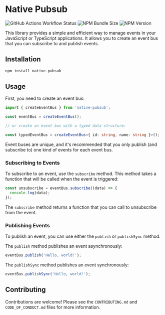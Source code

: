 # Native Pubsub

![GitHub Actions Workflow Status](https://img.shields.io/github/actions/workflow/status/itswillta/native-pubsub/tests.yml?style=for-the-badge)
 ![NPM Bundle Size](https://img.shields.io/bundlephobia/minzip/native-pubsub?style=for-the-badge) ![NPM Version](https://img.shields.io/npm/v/native-pubsub?style=for-the-badge)

This library provides a simple and efficient way to manage events in your JavaScript or TypeScript applications. It allows you to create an event bus that you can subscribe to and publish events.

## Installation

```sh
npm install native-pubsub
```

## Usage

First, you need to create an event bus:

```typescript
import { createEventBus } from 'native-pubsub';

const eventBus = createEventBus();

// or create an event bus with a typed data structure:

const typedEventBus = createEventBus<{ id: string, name: string }>();
```

Event buses are unique, and it's recommended that you only publish (and subscribe to) one kind of events for each event bus.

### Subscribing to Events

To subscribe to an event, use the `subscribe` method. This method takes a function that will be called when the event is triggered:

```typescript
const unsubscribe = eventBus.subscribe((data) => {
  console.log(data);
});
```

The `subscribe` method returns a function that you can call to unsubscribe from the event.

### Publishing Events

To publish an event, you can use either the `publish` or `publishSync` method.

The `publish` method publishes an event asynchronously:

```typescript
eventBus.publish('Hello, world!');
```

The `publishSync` method publishes an event synchronously:

```typescript
eventBus.publishSync('Hello, world!');
```

## Contributing

Contributions are welcome! Please see the `CONTRIBUTING.md` and `CODE_OF_CONDUCT.md` files for more information.
